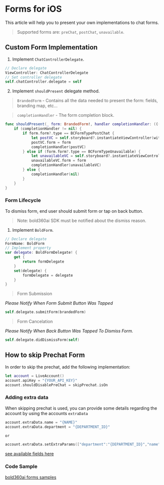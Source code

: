 # Forms for iOS
This article will help you to present your own implementations to chat forms.
> Supported forms are: `preChat`, `postChat`, `unavailable`.

## Custom Form Implementation

1. Implement `ChatControllerDelegate`.

```swift
// Declare delegate
ViewController: ChatControllerDelegate
// Set controller delegate
self.chatController.delegate = self
```

2. Implement `shouldPresent` delegate method.

>`BrandedForm` - Contains all the data needed to present the form: fields, branding map, etc...

>`completionHandler` - The form completion block. 

```swift
func shouldPresent(_ form: BrandedForm!, handler completionHandler: (((UIViewController & BoldForm)?) -> Void)!) {
    if (completionHandler != nil) {
        if form.form?.type == BCFormTypePostChat {
            let postVC = self.storyboard?.instantiateViewController(withIdentifier: "postChat") as! PostChatViewController
            postVC.form = form
            completionHandler(postVC)
        } else if (form.form?.type == BCFormTypeUnavailable) {
            let unavailableVC = self.storyboard?.instantiateViewController(withIdentifier: "unavailable") as! UnavailableViewController
            unavailableVC.form = form
            completionHandler(unavailableVC)
        } else {
            completionHandler(nil)
        }
    }
}
```

### Form Lifecycle

To dismiss form, end user should submit form or tap on back button.

>Note: bold360ai SDK must be notified about the dismiss reason.

1. Implement `BoldForm`.

```swift
// Declare delegate
FormName: BoldForm
// Implement property
var delegate: BoldFormDelegate! {
    get {
        return formDelegate
    }
    set(delegate) {
        formDelegate = delegate
    }
}
```

>Form Submission 

*Please Notify When Form Submit Button Was Tapped*

```swift
self.delegate.submitForm(brandedForm)
```

>Form Cancelation

*Please Notify When Back Button Was Tapped To Dismiss Form.* 

```swift
self.delegate.didDismissForm(self)
```

## How to skip Prechat Form

In order to skip the prechat, add the following implementation:

```swift
let account = LiveAccount()
account.apiKey = "{YOUR_API_KEY}"
account.shouldDisablePreChat = skipPrechat.isOn
```

### Adding extra data

When skipping prechat is used, you can provide some details regarding the account by using the accounts `extraData`

```swift
account.extraData.name = "{NAME}"
account.extraData.department = "{DEPARTMENT_ID}"

or

account.extraData.setExtraParams(["department":"{DEPARTMENT_ID}","name": "{NAME}", "address": "{ADDRESS}"])
```


[see available fields here](https://developer.bold360.com/help/EN/Bold360API/Bold360API/c_bc_sdk_ios_core_integration_chat_session.html)
 
### Code Sample

[bold360ai forms samples](https://github.com/bold360ai/bold360-mobile-samples-ios/tree/master/iOS/FormsBasicSample)